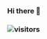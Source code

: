 ### Hi there 👋
###    ![visitors](https://visitor-badge.glitch.me/badge?page_id=page.id&left_color=green&right_color=red)

